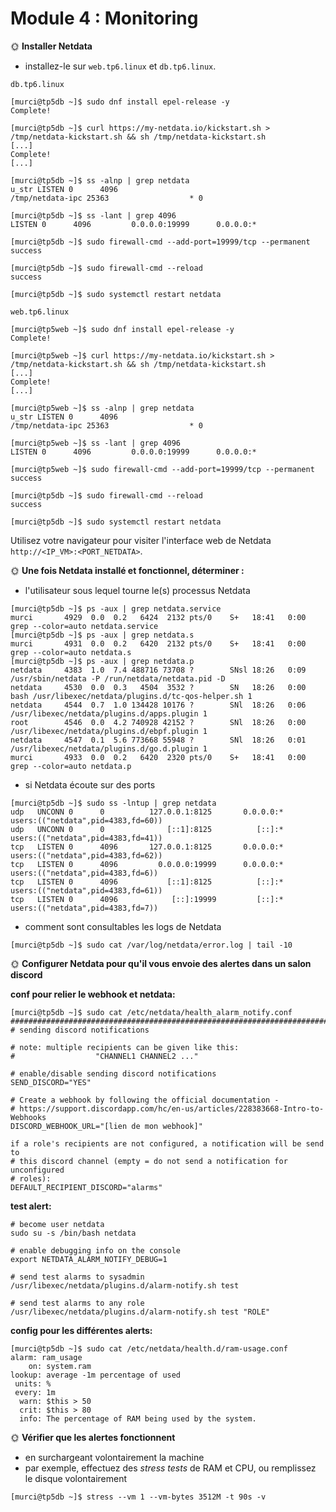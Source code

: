 # Module 4 : Monitoring


🌞 **Installer Netdata**

- installez-le sur `web.tp6.linux` et `db.tp6.linux`.

`db.tp6.linux`
```
[murci@tp5db ~]$ sudo dnf install epel-release -y
Complete!

[murci@tp5db ~]$ curl https://my-netdata.io/kickstart.sh > /tmp/netdata-kickstart.sh && sh /tmp/netdata-kickstart.sh
[...]
Complete!
[...]

[murci@tp5db ~]$ ss -alnp | grep netdata
u_str LISTEN 0      4096                                                   /tmp/netdata-ipc 25363                  * 0

[murci@tp5db ~]$ ss -lant | grep 4096
LISTEN 0      4096         0.0.0.0:19999      0.0.0.0:*

[murci@tp5db ~]$ sudo firewall-cmd --add-port=19999/tcp --permanent
success

[murci@tp5db ~]$ sudo firewall-cmd --reload
success

[murci@tp5db ~]$ sudo systemctl restart netdata
```

`web.tp6.linux`
```
[murci@tp5web ~]$ sudo dnf install epel-release -y
Complete!

[murci@tp5web ~]$ curl https://my-netdata.io/kickstart.sh > /tmp/netdata-kickstart.sh && sh /tmp/netdata-kickstart.sh
[...]
Complete!
[...]

[murci@tp5web ~]$ ss -alnp | grep netdata
u_str LISTEN 0      4096                                                   /tmp/netdata-ipc 25363                  * 0

[murci@tp5web ~]$ ss -lant | grep 4096
LISTEN 0      4096         0.0.0.0:19999      0.0.0.0:*

[murci@tp5web ~]$ sudo firewall-cmd --add-port=19999/tcp --permanent
success

[murci@tp5db ~]$ sudo firewall-cmd --reload
success

[murci@tp5db ~]$ sudo systemctl restart netdata
```

Utilisez votre navigateur pour visiter l'interface web de Netdata `http://<IP_VM>:<PORT_NETDATA>`.

🌞 **Une fois Netdata installé et fonctionnel, déterminer :**

- l'utilisateur sous lequel tourne le(s) processus Netdata

```
[murci@tp5db ~]$ ps -aux | grep netdata.service
murci       4929  0.0  0.2   6424  2132 pts/0    S+   18:41   0:00 grep --color=auto netdata.service
[murci@tp5db ~]$ ps -aux | grep netdata.s
murci       4931  0.0  0.2   6420  2132 pts/0    S+   18:41   0:00 grep --color=auto netdata.s
[murci@tp5db ~]$ ps -aux | grep netdata.p
netdata     4383  1.0  7.4 488716 73708 ?        SNsl 18:26   0:09 /usr/sbin/netdata -P /run/netdata/netdata.pid -D
netdata     4530  0.0  0.3   4504  3532 ?        SN   18:26   0:00 bash /usr/libexec/netdata/plugins.d/tc-qos-helper.sh 1
netdata     4544  0.7  1.0 134428 10176 ?        SNl  18:26   0:06 /usr/libexec/netdata/plugins.d/apps.plugin 1
root        4546  0.0  4.2 740928 42152 ?        SNl  18:26   0:00 /usr/libexec/netdata/plugins.d/ebpf.plugin 1
netdata     4547  0.1  5.6 773668 55948 ?        SNl  18:26   0:01 /usr/libexec/netdata/plugins.d/go.d.plugin 1
murci       4933  0.0  0.2   6420  2320 pts/0    S+   18:41   0:00 grep --color=auto netdata.p
```

- si Netdata écoute sur des ports

```
[murci@tp5db ~]$ sudo ss -lntup | grep netdata
udp   UNCONN 0      0          127.0.0.1:8125       0.0.0.0:*    users:(("netdata",pid=4383,fd=60))
udp   UNCONN 0      0              [::1]:8125          [::]:*    users:(("netdata",pid=4383,fd=41))
tcp   LISTEN 0      4096       127.0.0.1:8125       0.0.0.0:*    users:(("netdata",pid=4383,fd=62))
tcp   LISTEN 0      4096         0.0.0.0:19999      0.0.0.0:*    users:(("netdata",pid=4383,fd=6))
tcp   LISTEN 0      4096           [::1]:8125          [::]:*    users:(("netdata",pid=4383,fd=61))
tcp   LISTEN 0      4096            [::]:19999         [::]:*    users:(("netdata",pid=4383,fd=7))
```

- comment sont consultables les logs de Netdata

```
[murci@tp5db ~]$ sudo cat /var/log/netdata/error.log | tail -10
```

🌞 **Configurer Netdata pour qu'il vous envoie des alertes dans un salon discord** 

**conf pour relier le webhook et netdata:**
```
[murci@tp5db ~]$ sudo cat /etc/netdata/health_alarm_notify.conf
###############################################################################
# sending discord notifications

# note: multiple recipients can be given like this:
#                  "CHANNEL1 CHANNEL2 ..."

# enable/disable sending discord notifications
SEND_DISCORD="YES"

# Create a webhook by following the official documentation -
# https://support.discordapp.com/hc/en-us/articles/228383668-Intro-to-Webhooks
DISCORD_WEBHOOK_URL="[lien de mon webhook]"

if a role's recipients are not configured, a notification will be send to
# this discord channel (empty = do not send a notification for unconfigured
# roles):
DEFAULT_RECIPIENT_DISCORD="alarms"
```

**test alert:**
```
# become user netdata
sudo su -s /bin/bash netdata

# enable debugging info on the console
export NETDATA_ALARM_NOTIFY_DEBUG=1

# send test alarms to sysadmin
/usr/libexec/netdata/plugins.d/alarm-notify.sh test

# send test alarms to any role
/usr/libexec/netdata/plugins.d/alarm-notify.sh test "ROLE"
```

**config pour les différentes alerts:**
```
[murci@tp5db ~]$ sudo cat /etc/netdata/health.d/ram-usage.conf
alarm: ram_usage
    on: system.ram
lookup: average -1m percentage of used
 units: %
 every: 1m
  warn: $this > 50
  crit: $this > 80
  info: The percentage of RAM being used by the system.
```

🌞 **Vérifier que les alertes fonctionnent**

- en surchargeant volontairement la machine 
- par exemple, effectuez des *stress tests* de RAM et CPU, ou remplissez le disque volontairement

```
[murci@tp5db ~]$ stress --vm 1 --vm-bytes 3512M -t 90s -v
```
